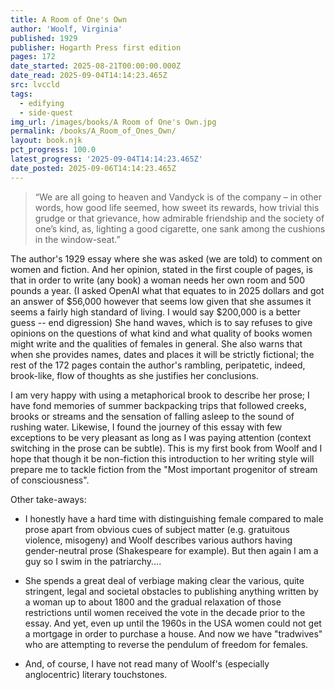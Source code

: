 ```yaml
---
title: A Room of One's Own
author: 'Woolf, Virginia'
published: 1929
publisher: Hogarth Press first edition
pages: 172
date_started: 2025-08-21T00:00:00.000Z
date_read: 2025-09-04T14:14:23.465Z
src: lvccld
tags:
  - edifying
  - side-quest
img_url: /images/books/A Room of One's Own.jpg
permalink: /books/A_Room_of_Ones_Own/
layout: book.njk
pct_progress: 100.0
latest_progress: '2025-09-04T14:14:23.465Z'
date_posted: 2025-09-06T14:14:23.465Z
---
```


<blockquote>“We are all going to heaven and Vandyck is of the company – in other words, how good life seemed, how sweet its rewards, how trivial this grudge or that grievance, how admirable friendship and the society of one’s kind, as, lighting a good cigarette, one sank among the cushions in the window-seat.”
</blockquote>

The author's 1929 essay where she was asked (we are told) to comment on women and fiction.  And her opinion, stated in the first couple of pages, is that in order to write (any book) a woman needs her own room and 500 pounds a year.  (I asked OpenAI what that equates to in 2025 dollars and got an answer of $56,000 however that seems low given that she assumes it seems a fairly high standard of living.  I would say $200,000 is a better guess -- end digression)  She hand waves, which is to say refuses to give opinions on the questions of what kind and what quality of books women might write and the qualities of females in general.  She also warns that when she provides names, dates and places it will be strictly fictional; the rest of the 172 pages contain the author's rambling, peripatetic, indeed, brook-like, flow of thoughts as she justifies her conclusions.  

I am very happy with using a metaphorical brook to describe her prose; I have fond memories of summer backpacking trips that followed creeks, brooks or streams and the sensation of falling asleep to the sound of rushing water.  Likewise, I found the journey of this essay with few exceptions to be very pleasant as long as I was paying attention (context switching in the prose can be subtle). This is my first book from Woolf and I hope that though it be non-fiction this introduction to her writing style will prepare me to tackle fiction from the "Most important progenitor of stream of consciousness".

Other take-aways:

* I honestly have a hard time with distinguishing female compared to male prose apart from obvious cues of subject matter (e.g. gratuitous violence, misogeny) and Woolf describes various authors having gender-neutral prose (Shakespeare for example).  But then again I am a guy so I swim in the patriarchy....

* She spends a great deal of verbiage making clear the various, quite stringent, legal and societal obstacles to publishing anything written by a woman up to about 1800 and the gradual relaxation of those restrictions until women received the vote in the decade prior to the essay.  And yet, even up until the 1960s in the USA women could not get a mortgage in order to purchase a house.  And now we have "tradwives" who are attempting to reverse the pendulum of freedom for females.

* And, of course, I have not read many of Woolf's (especially anglocentric) literary touchstones.

 <!--
* <span meta="11.2@2025-08-25T15:39:42.556Z"></span> “We are all going to heaven and Vandyck is of the company – in other words, how good life seemed, how sweet its rewards, how trivial this grudge or that grievance, how admirable friendship and the society of one’s kind, as, lighting a good cigarette, one sank among the cushions in the window-seat.”

* <span meta="11.8@2025-08-25T15:49:08.592Z"></span> “A book lay beside me and, opening it, I turned casually enough to Tennyson. And here I found Tennyson was singing:
             There has fallen a splendid tear                 From the passion-flower at the gate.             She is coming, my dove, my dear;                 She is coming, my life, my fate;             The red rose cries, ‘She is near, she is near’;                 And the white rose weeps, ‘She is late’;             The larkspur listens, ‘I hear, I hear’;                 And the lily whispers, ‘I wait.”

* <span meta="26.7@2025-08-26T15:00:08.468Z"></span> “I had been drawing a face, a figure. It was the face and the figure of Professor von X engaged in writing his monumental work entitled The Mental, Moral, and Physical Inferiority of the Female Sex. He was not in my picture a man attractive to women. He was heavily built; he had a great jowl; to balance that he had very small eyes; he was very red in the face. His expression suggested that he was labouring under some emotion that made him jab his pen on the paper as if he were killing some noxious insect as he wrote, but even when he had killed it that did not satisfy him; he must go on killing it; and even so, some cause for anger and irritation remained. Could it be his wife, I asked, looking at my picture? Was she in love with a cavalry officer?”

* <span meta="34.8@2025-08-26T23:05:26.438Z"></span> (end of part 2) “Remove that protection, expose them to the same exertions and activities, make them soldiers and sailors and engine-drivers and dock labourers, and will not women die off so much younger, so much quicker, than men that one will say, ‘I saw a woman today’, as one used to say, ‘I saw an aeroplane’. Anything may happen when womanhood has ceased to be a protected occupation, I thought, opening the door. But what bearing has all this upon the subject of my paper, Women and Fiction? I asked, going indoors.”

* <span meta="42.2@2025-08-29T02:02:49.326Z"></span> “It was the relic of the sense of chastity that dictated anonymity to women even so late in the nineteenth century. Currer Bell, George Eliot, George Sand, all the victims of inner strife as their writings prove, sought ineffectively to veil themselves by using the name of a man.”

* <span meta="62.7@2025-09-01T02:55:47.328Z"></span> “ One must have been something of a firebrand to say to oneself, Oh, but they can’t buy literature too. Literature is open to everybody. I refuse to allow you, Beadle though you are, to turn me off the grass. Lock up your libraries if you like; but there is no gate, no lock, no bolt that you can set upon the freedom of my mind.
But whatever effect discouragement and criticism ”

* <span meta="79.5@2025-09-01T23:13:08.964Z"></span> “And there is the girl behind the counter too – I would as soon have her true history as the hundred and fiftieth life of Napoleon or seventieth study of Keats and his use of Miltonic inversion which old Professor Z and his like are now inditing. And then I went on very warily, on the very tips of my toes (so cowardly am I, so afraid of the lash that was once almost laid on my own shoulders), to murmur that she should also learn to laugh, without bitterness, at the vanities – say rather at the peculiarities, for it is a less offensive word – of the other sex.”

* <span meta="77@2025-09-02T00:00:03.690Z"></span> “But she did her best. Considering that Mary Carmichael was no genius, but an unknown girl writing her first novel in a bed-sitting-room, without enough of those desirable things, time, money, and idleness, she did not do so badly, I thought.”

* <span meta="84.3@2025-09-04T14:14:23.465Z"></span> “No opinion has been expressed, you may say, upon the comparative merits of the sexes even as writers. That was done purposely, because, even if the time had come for such a valuation – and it is far more important at the moment to know how much money women had and how many rooms than to theorize about their capacities – even if the time had come I do not believe that gifts, whether of mind or character, can be weighed like sugar and butter, not even in Cambridge, where they are so adept at putting people into classes and fixing caps on their heads and letters after their names.”
--> 
